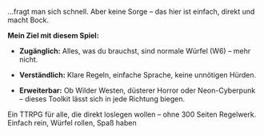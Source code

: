 …fragt man sich schnell. Aber keine Sorge – das hier ist einfach, direkt und macht Bock.

**Mein Ziel mit diesem Spiel:**

- **Zugänglich:** Alles, was du brauchst, sind normale Würfel (W6) – mehr nicht.
    
- **Verständlich:** Klare Regeln, einfache Sprache, keine unnötigen Hürden.
    
- **Erweiterbar:** Ob Wilder Westen, düsterer Horror oder Neon-Cyberpunk – dieses Toolkit lässt sich in jede Richtung biegen.
    

Ein TTRPG für alle, die direkt loslegen wollen – ohne 300 Seiten Regelwerk. Einfach rein, Würfel rollen, Spaß haben
